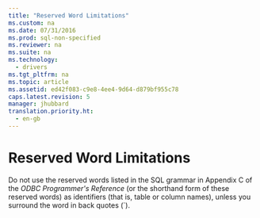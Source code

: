 ```yaml
---
title: "Reserved Word Limitations"
ms.custom: na
ms.date: 07/31/2016
ms.prod: sql-non-specified
ms.reviewer: na
ms.suite: na
ms.technology: 
  - drivers
ms.tgt_pltfrm: na
ms.topic: article
ms.assetid: ed42f083-c9e8-4ee4-9d64-d879bf955c78
caps.latest.revision: 5
manager: jhubbard
translation.priority.ht: 
  - en-gb
---
```

# Reserved Word Limitations
Do not use the reserved words listed in the SQL grammar in Appendix C of the *ODBC Programmer's Reference* (or the shorthand form of these reserved words) as identifiers (that is, table or column names), unless you surround the word in back quotes (`).